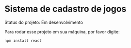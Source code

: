<h1>Sistema de cadastro de jogos</h1>

Status do projeto: Em desenvolvimento

Para rodar esse projeto em sua máquina, por favor digite:

```
npm install react

```
